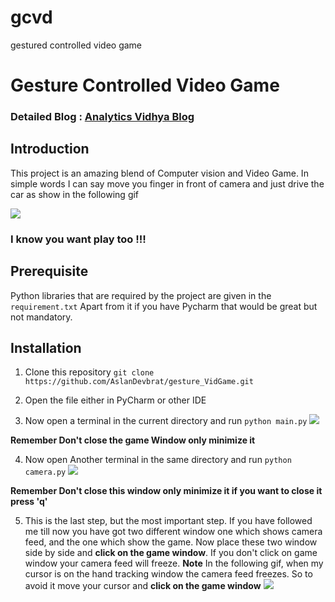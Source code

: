 # gcvd
gestured controlled video game 
# Gesture Controlled Video Game
### Detailed Blog : [Analytics Vidhya Blog](https://www.analyticsvidhya.com/blog/2021/06/gesture-controlled-video-game/)

## Introduction
This project is an amazing blend of Computer vision and Video Game.
In simple words I can say move you finger in front of camera
and just drive the car as show in the following gif

![](Hnet-image.gif)

### I know you want play too !!!

## Prerequisite
Python libraries that are required by the project are given in the 
`requirement.txt`
Apart from it if you have Pycharm that would be great but not mandatory.


## Installation
1. Clone this repository
    `git clone https://github.com/AslanDevbrat/gesture_VidGame.git`
   
2. Open the file either in PyCharm or other IDE
3. Now open a terminal in the current directory and run `python main.py`
    ![](main_py.gif)
   
**Remember Don't close the game Window only minimize it**
   
4. Now open Another terminal in the same directory and run `python camera.py`
    ![](camera_py.gif)
   
**Remember Don't close this window only minimize it if you want to close it press 'q'**
   
5. This is the last step, but the most important step. If you have followed me till now you have
got two different window one which shows camera feed, and the one which show the game. Now place 
   these two window side by side and **click on the game window**. If you don't click on game 
   window your camera feed will freeze.
   **Note** In the following gif, when my cursor is on the hand tracking window the camera feed freezes.
   So to avoid it move your cursor and **click on the game window**
   ![](final.gif)
